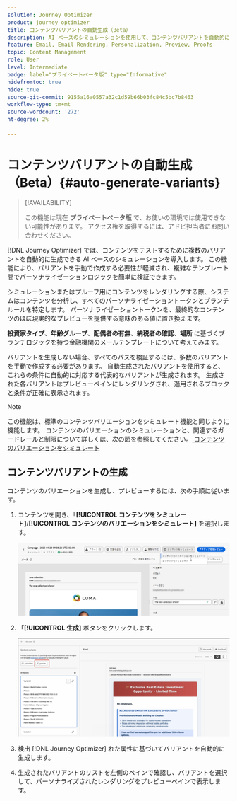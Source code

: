 ```yaml
---
solution: Journey Optimizer
product: journey optimizer
title: コンテンツバリアントの自動生成（Beta）
description: AI ベースのシミュレーションを使用して、コンテンツバリアントを自動的に生成する方法を説明します。
feature: Email, Email Rendering, Personalization, Preview, Proofs
topic: Content Management
role: User
level: Intermediate
badge: label="プライベートベータ版" type="Informative"
hidefromtoc: true
hide: true
source-git-commit: 9155a16a0557a32c1d59b66b03fc84c5bc7b8463
workflow-type: tm+mt
source-wordcount: '272'
ht-degree: 2%

---
```



# コンテンツバリアントの自動生成（Beta）{#auto-generate-variants}

>[!AVAILABILITY]
>
>この機能は現在 **プライベートベータ版** で、お使いの環境では使用できない可能性があります。 アクセス権を取得するには、アドビ担当者にお問い合わせください。

[!DNL Journey Optimizer] では、コンテンツをテストするために複数のバリアントを自動的に生成できる AI ベースのシミュレーションを導入します。 この機能により、バリアントを手動で作成する必要性が軽減され、複雑なテンプレート間でパーソナライゼーションロジックを簡単に検証できます。

シミュレーションまたはプルーフ用にコンテンツをレンダリングする際、システムはコンテンツを分析し、すべてのパーソナライゼーショントークンとブランチルールを特定します。 パーソナライゼーショントークンを、最終的なコンテンツのほぼ現実的なプレビューを提供する意味のある値に置き換えます。

**投資家タイプ**、**年齢グループ**、**配偶者の有無**、**納税者の確認**、**場所** に基づくブランチロジックを持つ金融機関のメールテンプレートについて考えてみます。

バリアントを生成しない場合、すべてのパスを検証するには、多数のバリアントを手動で作成する必要があります。 自動生成されたバリアントを使用すると、これらの条件に自動的に対応する代表的なバリアントが生成されます。  生成された各バリアントはプレビューペインにレンダリングされ、適用されるブロックと条件が正確に表示されます。

>[!NOTE]
>
>この機能は、標準のコンテンツバリエーションをシミュレート機能と同じように機能します。 コンテンツのバリエーションのシミュレーションと、関連するガードレールと制限について詳しくは、次の節を参照してください。[ コンテンツのバリエーションをシミュレート ](../test-approve/simulate-sample-input.md)

## コンテンツバリアントの生成

コンテンツのバリエーションを生成し、プレビューするには、次の手順に従います。

1. コンテンツを開き、「**[!UICONTROL コンテンツをシミュレート]**/**[!UICONTROL コンテンツのバリエーションをシミュレート]** を選択します。

   ![](assets/simulate-sample.png)

2. 「**[!UICONTROL 生成]** ボタンをクリックします。

   ![](assets/simulate-generate-variant.png)

3. 検出 [!DNL Journey Optimizer] れた属性に基づいてバリアントを自動的に生成します。

4. 生成されたバリアントのリストを左側のペインで確認し、バリアントを選択して、パーソナライズされたレンダリングをプレビューペインで表示します。
